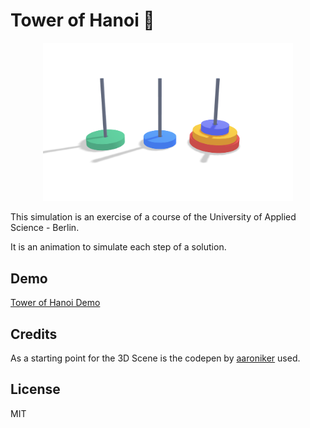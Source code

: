 # Tower of Hanoi 🗼

<p align="center">
<img src="./public/example.png" alt="Tower of Hanoi" width="400"/>
</p>

This simulation is an exercise of a course of the University of Applied Science - Berlin. 

It is an animation to simulate each step of a solution. 


## Demo
[Tower of Hanoi Demo](https://tower-of-hanoi-animation.netlify.app/)


## Credits 
As a starting point for the 3D Scene is the codepen by [aaroniker](https://codepen.io/aaroniker/pen/bGGMNPd?editors=0010) used.


## License

MIT